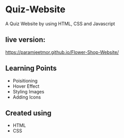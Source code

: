 # Quiz-Website

A Quiz Website by using HTML, CSS and Javascript


## live version:

 https://paramjeetmor.github.io/Flower-Shop-Website/


## Learning Points

- Poisitioning
- Hover Effect
- Styling Images
- Adding Icons

## Created using

- HTML
- CSS
